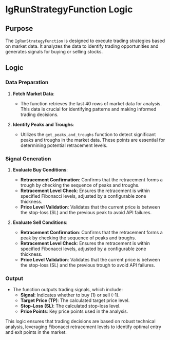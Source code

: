 # IgRunStrategyFunction Logic

## Purpose

The `IgRunStrategyFunction` is designed to execute trading strategies based on market data. It analyzes the data to identify trading opportunities and generates signals for buying or selling stocks.

## Logic

### Data Preparation

1. **Fetch Market Data**:

   - The function retrieves the last 40 rows of market data for analysis. This data is crucial for identifying patterns and making informed trading decisions.

2. **Identify Peaks and Troughs**:
   - Utilizes the `get_peaks_and_troughs` function to detect significant peaks and troughs in the market data. These points are essential for determining potential retracement levels.

### Signal Generation

1. **Evaluate Buy Conditions**:

   - **Retracement Confirmation**: Confirms that the retracement forms a trough by checking the sequence of peaks and troughs.
   - **Retracement Level Check**: Ensures the retracement is within specified Fibonacci levels, adjusted by a configurable zone thickness.
   - **Price Level Validation**: Validates that the current price is between the stop-loss (SL) and the previous peak to avoid API failures.

2. **Evaluate Sell Conditions**:
   - **Retracement Confirmation**: Confirms that the retracement forms a peak by checking the sequence of peaks and troughs.
   - **Retracement Level Check**: Ensures the retracement is within specified Fibonacci levels, adjusted by a configurable zone thickness.
   - **Price Level Validation**: Validates that the current price is between the stop-loss (SL) and the previous trough to avoid API failures.

### Output

- The function outputs trading signals, which include:
  - **Signal**: Indicates whether to buy (1) or sell (-1).
  - **Target Price (TP)**: The calculated target price level.
  - **Stop-Loss (SL)**: The calculated stop-loss level.
  - **Price Points**: Key price points used in the analysis.

This logic ensures that trading decisions are based on robust technical analysis, leveraging Fibonacci retracement levels to identify optimal entry and exit points in the market.
